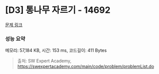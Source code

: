 # [D3] 통나무 자르기 - 14692 

[문제 링크](https://swexpertacademy.com/main/code/problem/problemDetail.do?contestProbId=AYJW0g-qlO8DFASv) 

### 성능 요약

메모리: 57,184 KB, 시간: 153 ms, 코드길이: 411 Bytes



> 출처: SW Expert Academy, https://swexpertacademy.com/main/code/problem/problemList.do